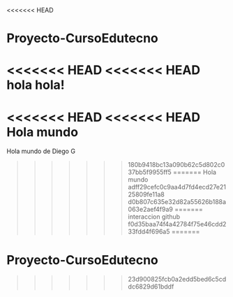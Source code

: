 <<<<<<< HEAD
# Proyecto-CursoEdutecno
<<<<<<< HEAD
<<<<<<< HEAD
hola hola!
=======
<<<<<<< HEAD
<<<<<<< HEAD
Hola mundo
=======
Hola mundo de Diego G
>>>>>>> 180b9418bc13a090b62c5d802c037bb5f9955ff5
=======
Hola mundo
>>>>>>> adff29cefc0c9aa4d7fd4ecd27e2125809fe11a8
>>>>>>> d0b807c635e32d82a55626b188a063e2aef4f9a9
=======
interaccion github
>>>>>>> f0d35baa74f4a42784f75e46cdd233fdd4f696a5
=======
# Proyecto-CursoEdutecno 


>>>>>>> 23d900825fcb0a2edd5bed6c5cddc6829d61bddf
